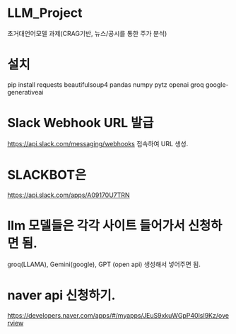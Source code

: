# LLM_Project
초거대언어모델 과제(CRAG기반, 뉴스/공시를 통한 주가 분석)
# 설치
pip install requests beautifulsoup4 pandas numpy pytz openai groq google-generativeai

# Slack Webhook URL 발급
https://api.slack.com/messaging/webhooks 접속하여 URL 생성.

# SLACKBOT은 
https://api.slack.com/apps/A09170U7TRN

# llm 모델들은 각각 사이트 들어가서 신청하면 됨.
groq(LLAMA), Gemini(google), GPT (open api) 생성해서 넣어주면 됨.

# naver api 신청하기.
https://developers.naver.com/apps/#/myapps/JEuS9xkuWGpP40lsI9Kz/overview
